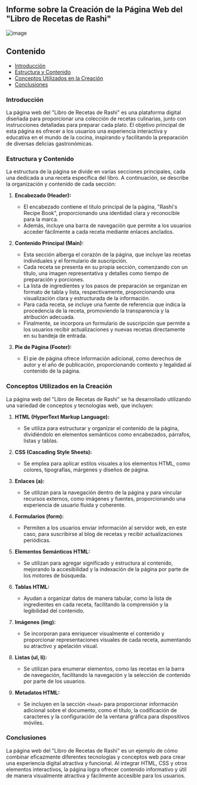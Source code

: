## Informe sobre la Creación de la Página Web del "Libro de Recetas de Rashi"
![image](https://i.gifer.com/xK.gif)

## Contenido
- [Introducción]()
- [Estructura y Contenido]()
- [Conceptos Utilizados en la Creación]()
- [Conclusiones]()

### Introducción
La página web del "Libro de Recetas de Rashi" es una plataforma digital diseñada para proporcionar una colección de recetas culinarias, junto con instrucciones detalladas para preparar cada plato. El objetivo principal de esta página es ofrecer a los usuarios una experiencia interactiva y educativa en el mundo de la cocina, inspirando y facilitando la preparación de diversas delicias gastronómicas.

### Estructura y Contenido
La estructura de la página se divide en varias secciones principales, cada una dedicada a una receta específica del libro. A continuación, se describe la organización y contenido de cada sección:

1. **Encabezado (Header):**
   - El encabezado contiene el título principal de la página, "Rashi's Recipe Book", proporcionando una identidad clara y reconocible para la marca.
   - Además, incluye una barra de navegación que permite a los usuarios acceder fácilmente a cada receta mediante enlaces anclados.

2. **Contenido Principal (Main):**
   - Esta sección alberga el corazón de la página, que incluye las recetas individuales y el formulario de suscripción.
   - Cada receta se presenta en su propia sección, comenzando con un título, una imagen representativa y detalles como tiempo de preparación y porciones.
   - La lista de ingredientes y los pasos de preparación se organizan en formato de tabla y lista, respectivamente, proporcionando una visualización clara y estructurada de la información.
   - Para cada receta, se incluye una fuente de referencia que indica la procedencia de la receta, promoviendo la transparencia y la atribución adecuada.
   - Finalmente, se incorpora un formulario de suscripción que permite a los usuarios recibir actualizaciones y nuevas recetas directamente en su bandeja de entrada.

3. **Pie de Página (Footer):**
   - El pie de página ofrece información adicional, como derechos de autor y el año de publicación, proporcionando contexto y legalidad al contenido de la página.

### Conceptos Utilizados en la Creación
La página web del "Libro de Recetas de Rashi" se ha desarrollado utilizando una variedad de conceptos y tecnologías web, que incluyen:

1. **HTML (HyperText Markup Language):**
   - Se utiliza para estructurar y organizar el contenido de la página, dividiéndolo en elementos semánticos como encabezados, párrafos, listas y tablas.

2. **CSS (Cascading Style Sheets):**
   - Se emplea para aplicar estilos visuales a los elementos HTML, como colores, tipografías, márgenes y diseños de página.

3. **Enlaces (a):**
   - Se utilizan para la navegación dentro de la página y para vincular recursos externos, como imágenes y fuentes, proporcionando una experiencia de usuario fluida y coherente.

4. **Formularios (form):**
   - Permiten a los usuarios enviar información al servidor web, en este caso, para suscribirse al blog de recetas y recibir actualizaciones periódicas.

5. **Elementos Semánticos HTML:**
   - Se utilizan para agregar significado y estructura al contenido, mejorando la accesibilidad y la indexación de la página por parte de los motores de búsqueda.

6. **Tablas HTML:**
   - Ayudan a organizar datos de manera tabular, como la lista de ingredientes en cada receta, facilitando la comprensión y la legibilidad del contenido.

7. **Imágenes (img):**
   - Se incorporan para enriquecer visualmente el contenido y proporcionar representaciones visuales de cada receta, aumentando su atractivo y apelación visual.

8. **Listas (ul, li):**
   - Se utilizan para enumerar elementos, como las recetas en la barra de navegación, facilitando la navegación y la selección de contenido por parte de los usuarios.

9. **Metadatos HTML:**
   - Se incluyen en la sección `<head>` para proporcionar información adicional sobre el documento, como el título, la codificación de caracteres y la configuración de la ventana gráfica para dispositivos móviles.

### Conclusiones
La página web del "Libro de Recetas de Rashi" es un ejemplo de cómo combinar eficazmente diferentes tecnologías y conceptos web para crear una experiencia digital atractiva y funcional. Al integrar HTML, CSS y otros elementos interactivos, la página logra ofrecer contenido informativo y útil de manera visualmente atractiva y fácilmente accesible para los usuarios.
